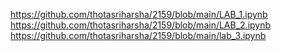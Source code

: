 https://github.com/thotasriharsha/2159/blob/main/LAB_1.ipynb
https://github.com/thotasriharsha/2159/blob/main/LAB_2.ipynb
https://github.com/thotasriharsha/2159/blob/main/lab_3.ipynb
